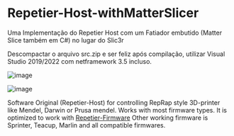 # Repetier-Host-withMatterSlicer
Uma Implementação do Repetier Host com um Fatiador embutido (Matter Slice também em C#) no lugar do Slic3r

Descompactar o arquivo src.zip e ser feliz após compilação, utilizar Visual Studio 2019/2022 com netframework 3.5 incluso.

![image](https://github.com/user-attachments/assets/9d219965-b175-41ca-ba7d-f4a51a7a8b6c)

![image](https://github.com/user-attachments/assets/6e407a95-c1f5-42da-bdd6-efb6fed2870e)

Software Original (Repetier-Host) for controlling RepRap style 3D-printer like Mendel, Darwin or 
Prusa mendel. Works with most firmware types. It is optimized to work
with [Repetier-Firmware](https://github.com/repetier/Repetier-Firmware)
Other working firmware is Sprinter, Teacup, Marlin and all compatible
firmwares.
